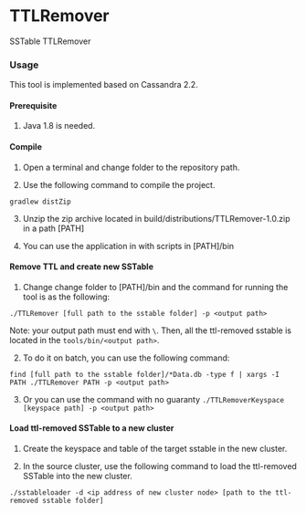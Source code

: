 # TTLRemover
SSTable TTLRemover


### Usage

This tool is implemented based on Cassandra 2.2.

#### Prerequisite
1. Java 1.8 is needed.
 

#### Compile

1. Open a terminal and change folder to the repository path.

2. Use the following command to compile the project.

 `gradlew distZip`

3. Unzip the zip archive located in build/distributions/TTLRemover-1.0.zip in a path [PATH]

4. You can use the application in with scripts in [PATH]/bin


#### Remove TTL and create new SSTable

1. Change change folder to [PATH]/bin and the command for running the tool is as the following:

 `./TTLRemover [full path to the sstable folder] -p <output path>`

 Note: your output path must end with `\`. 
 Then, all the ttl-removed sstable is located in the `tools/bin/<output path>`.
 
 
2. To do it on batch, you can use the following command:

 `find [full path to the sstable folder]/*Data.db -type f | xargs -I PATH ./TTLRemover PATH -p <output path>`
 
3. Or you can use the command  with no guaranty 
 `./TTLRemoverKeyspace [keyspace path] -p <output path>`
 
 
#### Load ttl-removed SSTable to a new cluster

1. Create the keyspace and table of the target sstable in the new cluster.


2. In the source cluster, use the following command to load the ttl-removed SSTable into the new cluster.

 `./sstableloader -d <ip address of new cluster node> [path to the ttl-removed sstable folder]`
 
 







